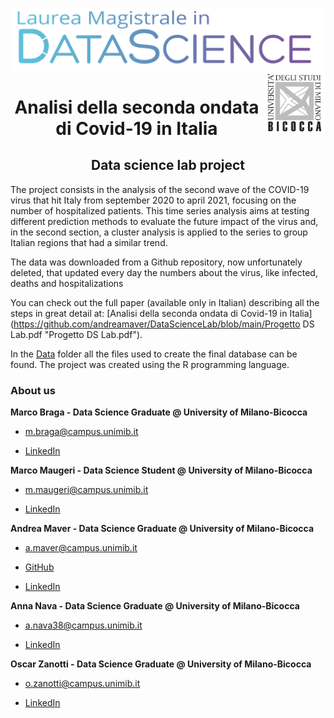 <p  float="left">

<img  src="https://github.com/andreamaver/DataVisualization/blob/main/images/DSLogo.png"  width = "500"/>

<img  src="https://github.com/andreamaver/DataVisualization/blob/main/images/BicoccaLogo.png"  width = "100"  align="right"/>

</p>

<h1  align="center">Analisi della seconda ondata di Covid-19 in Italia</h1>

<h2  align="center">Data science lab project</h2>

The project consists in the analysis of the second wave of the COVID-19 virus that hit Italy from september 2020 to april 2021, focusing on the number of hospitalized patients. This time series analysis aims at testing different prediction methods to evaluate the future impact of the virus and, in the second section, a cluster analysis is applied to the series to group Italian regions that had a similar trend.

The data was downloaded from a Github repository, now unfortunately deleted, that updated every day the numbers about the virus, like infected, deaths and hospitalizations

You can check out the full paper (available only in Italian) describing all the steps in great detail at: [Analisi della seconda ondata di Covid-19 in Italia](https://github.com/andreamaver/DataScienceLab/blob/main/Progetto DS Lab.pdf  "Progetto DS Lab.pdf").

In the [Data](https://github.com/andreamaver/DataScienceLab/tree/main/Data) folder all the files used to create the final database can be found. The project was created using the R programming language.

### About us
**Marco Braga -  Data Science Graduate @ University of Milano-Bicocca**

* m.braga@campus.unimib.it

* [LinkedIn](https://www.linkedin.com/in/marco-braga-8633aa243/)

**Marco Maugeri -  Data Science Student @ University of Milano-Bicocca**

* m.maugeri@campus.unimib.it

* [LinkedIn](https://www.linkedin.com/in/marco-maugeri-0a2273234/)

**Andrea Maver - Data Science Graduate @ University of Milano-Bicocca**

* a.maver@campus.unimib.it

* [GitHub](https://github.com/andreamaver)

* [LinkedIn](https://www.linkedin.com/in/andrea-maver-b19047259/)

**Anna Nava - Data Science Graduate @ University of Milano-Bicocca**

* a.nava38@campus.unimib.it

* [LinkedIn](https://www.linkedin.com/in/anna-nava-814692228/)

**Oscar Zanotti - Data Science Graduate @ University of Milano-Bicocca**

* o.zanotti@campus.unimib.it

* [LinkedIn](https://www.linkedin.com/in/oscar-zanotti/)
